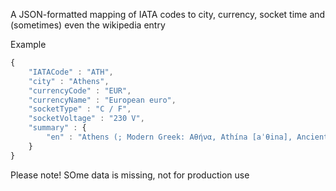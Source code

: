 A JSON-formatted mapping of IATA codes to city, currency, socket time and (sometimes) even the wikipedia entry

Example

```javascript
{ 
    "IATACode" : "ATH", 
    "city" : "Athens", 
    "currencyCode" : "EUR", 
    "currencyName" : "European euro", 
    "socketType" : "C / F", 
    "socketVoltage" : "230 V", 
    "summary" : {
        "en" : "Athens (; Modern Greek: Αθήνα, Athína [aˈθina], Ancient Greek: Ἀθῆναι, Athênai, modern pronunciation Athínai) is the capital and largest city of Greece. Athens dominates the Attica region and is one of the world's oldest cities, with its recorded history spanning over 3,400 years  and its earliest human presence starting somewhere between the 11th and 7th millennium BC [...]"
    }
}
````

Please note! SOme data is missing, not for production use